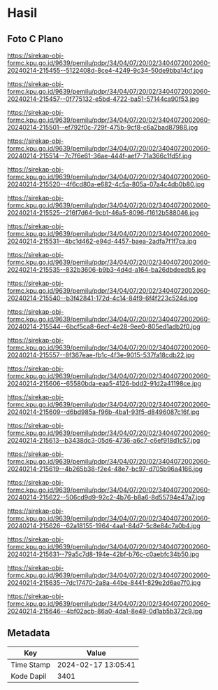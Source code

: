 # Hasil

## Foto C Plano

https://sirekap-obj-formc.kpu.go.id/9639/pemilu/pdpr/34/04/07/20/02/3404072002060-20240214-215455--5122408d-8ce4-4249-9c34-50de9bba14cf.jpg

https://sirekap-obj-formc.kpu.go.id/9639/pemilu/pdpr/34/04/07/20/02/3404072002060-20240214-215457--0f775132-e5bd-4722-ba51-57144ca90f53.jpg

https://sirekap-obj-formc.kpu.go.id/9639/pemilu/pdpr/34/04/07/20/02/3404072002060-20240214-215501--ef792f0c-729f-475b-9cf8-c6a2bad87988.jpg

https://sirekap-obj-formc.kpu.go.id/9639/pemilu/pdpr/34/04/07/20/02/3404072002060-20240214-215514--7c7f6e61-36ae-444f-aef7-71a366c1fd5f.jpg

https://sirekap-obj-formc.kpu.go.id/9639/pemilu/pdpr/34/04/07/20/02/3404072002060-20240214-215520--4f6cd80a-e682-4c5a-805a-07a4c4db0b80.jpg

https://sirekap-obj-formc.kpu.go.id/9639/pemilu/pdpr/34/04/07/20/02/3404072002060-20240214-215525--216f7d64-9cb1-46a5-8096-f1612b588046.jpg

https://sirekap-obj-formc.kpu.go.id/9639/pemilu/pdpr/34/04/07/20/02/3404072002060-20240214-215531--4bc1d462-e94d-4457-baea-2adfa7f1f7ca.jpg

https://sirekap-obj-formc.kpu.go.id/9639/pemilu/pdpr/34/04/07/20/02/3404072002060-20240214-215535--832b3606-b9b3-4d4d-a164-ba26dbdeedb5.jpg

https://sirekap-obj-formc.kpu.go.id/9639/pemilu/pdpr/34/04/07/20/02/3404072002060-20240214-215540--b3f42841-172d-4c14-84f9-6f4f223c524d.jpg

https://sirekap-obj-formc.kpu.go.id/9639/pemilu/pdpr/34/04/07/20/02/3404072002060-20240214-215544--6bcf5ca8-6ecf-4e28-9ee0-805ed1adb2f0.jpg

https://sirekap-obj-formc.kpu.go.id/9639/pemilu/pdpr/34/04/07/20/02/3404072002060-20240214-215557--8f367eae-fb1c-4f3e-9015-537fa18cdb22.jpg

https://sirekap-obj-formc.kpu.go.id/9639/pemilu/pdpr/34/04/07/20/02/3404072002060-20240214-215606--65580bda-eaa5-4126-bdd2-91d2a41198ce.jpg

https://sirekap-obj-formc.kpu.go.id/9639/pemilu/pdpr/34/04/07/20/02/3404072002060-20240214-215609--d6bd985a-f96b-4ba1-93f5-d8496087c16f.jpg

https://sirekap-obj-formc.kpu.go.id/9639/pemilu/pdpr/34/04/07/20/02/3404072002060-20240214-215613--b3438dc3-05d6-4736-a6c7-c6ef918d1c57.jpg

https://sirekap-obj-formc.kpu.go.id/9639/pemilu/pdpr/34/04/07/20/02/3404072002060-20240214-215619--4b265b38-f2e4-48e7-bc97-d705b96a4166.jpg

https://sirekap-obj-formc.kpu.go.id/9639/pemilu/pdpr/34/04/07/20/02/3404072002060-20240214-215622--506cd9d9-92c2-4b76-b8a6-8d55794e47a7.jpg

https://sirekap-obj-formc.kpu.go.id/9639/pemilu/pdpr/34/04/07/20/02/3404072002060-20240214-215626--62a18155-1964-4aa1-84d7-5c8e84c7a0b4.jpg

https://sirekap-obj-formc.kpu.go.id/9639/pemilu/pdpr/34/04/07/20/02/3404072002060-20240214-215631--79a5c7d8-194e-42bf-b76c-c0aebfc34b50.jpg

https://sirekap-obj-formc.kpu.go.id/9639/pemilu/pdpr/34/04/07/20/02/3404072002060-20240214-215635--7dc17470-2a8a-44be-8441-829e2d6ae7f0.jpg

https://sirekap-obj-formc.kpu.go.id/9639/pemilu/pdpr/34/04/07/20/02/3404072002060-20240214-215646--4bf02acb-86a0-4da1-8e49-0d1ab5b372c9.jpg


## Metadata

| Key        | Value               |
| ---------- | ------------------- |
| Time Stamp | 2024-02-17 13:05:41 |
| Kode Dapil | 3401                |



